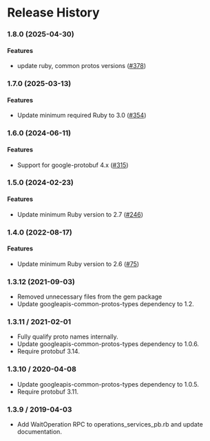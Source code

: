 # Release History

### 1.8.0 (2025-04-30)

#### Features

* update ruby, common protos versions ([#378](https://github.com/googleapis/common-protos-ruby/issues/378)) 

### 1.7.0 (2025-03-13)

#### Features

* Update minimum required Ruby to 3.0 ([#354](https://github.com/googleapis/common-protos-ruby/issues/354)) 

### 1.6.0 (2024-06-11)

#### Features

* Support for google-protobuf 4.x ([#315](https://github.com/googleapis/common-protos-ruby/issues/315)) 

### 1.5.0 (2024-02-23)

#### Features

* Update minimum Ruby version to 2.7 ([#246](https://github.com/googleapis/common-protos-ruby/issues/246)) 

### 1.4.0 (2022-08-17)

#### Features

* Update minimum Ruby version to 2.6 ([#75](https://github.com/googleapis/common-protos-ruby/issues/75)) 

### 1.3.12 (2021-09-03)

* Removed unnecessary files from the gem package
* Update googleapis-common-protos-types dependency to 1.2.

### 1.3.11 / 2021-02-01

* Fully qualify proto names internally.
* Update googleapis-common-protos-types dependency to 1.0.6.
* Require protobuf 3.14.

### 1.3.10 / 2020-04-08

* Update googleapis-common-protos-types dependency to 1.0.5.
* Require protobuf 3.11.

### 1.3.9 / 2019-04-03

* Add WaitOperation RPC to operations_services_pb.rb and update documentation.
